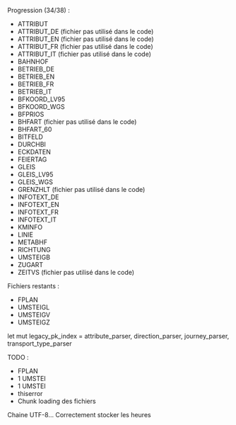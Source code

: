 Progression (34/38) :
* ATTRIBUT
* ATTRIBUT_DE (fichier pas utilisé dans le code)
* ATTRIBUT_EN (fichier pas utilisé dans le code)
* ATTRIBUT_FR (fichier pas utilisé dans le code)
* ATTRIBUT_IT (fichier pas utilisé dans le code)
* BAHNHOF
* BETRIEB_DE
* BETRIEB_EN
* BETRIEB_FR
* BETRIEB_IT
* BFKOORD_LV95
* BFKOORD_WGS
* BFPRIOS
* BHFART (fichier pas utilisé dans le code)
* BHFART_60
* BITFELD
* DURCHBI
* ECKDATEN
* FEIERTAG
* GLEIS
* GLEIS_LV95
* GLEIS_WGS
* GRENZHLT (fichier pas utilisé dans le code)
* INFOTEXT_DE
* INFOTEXT_EN
* INFOTEXT_FR
* INFOTEXT_IT
* KMINFO
* LINIE
* METABHF
* RICHTUNG
* UMSTEIGB
* ZUGART
* ZEITVS (fichier pas utilisé dans le code)

Fichiers restants :
* FPLAN
* UMSTEIGL
* UMSTEIGV
* UMSTEIGZ

let mut legacy_pk_index = attribute_parser, direction_parser, journey_parser, transport_type_parser

TODO :
* FPLAN
* 1 UMSTEI
* 1 UMSTEI
* thiserror
* Chunk loading des fichiers

Chaine UTF-8...
Correctement stocker les heures
